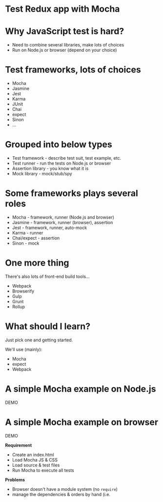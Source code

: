 # Test Redux app with Mocha



# Why JavaScript test is hard?

- Need to combine several libraries, make lots of choices
- Run on Node.js or browser (depend on your choice)



# Test frameworks, lots of choices

- Mocha
- Jasmine
- Jest
- Karma
- JUnit
- Chai
- expect
- Sinon
- ...



# Grouped into below types

- Test framework - describe test suit, test example, etc.
- Test runner - run the tests on Node.js or browser
- Assertion library - you know what it is
- Mock library - mock/stub/spy



# Some frameworks plays several roles

- Mocha - framework, runner (Node.js and browser)
- Jasmine - framework, runner (browser), assertion
- Jest - framework, runner, auto-mock
- Karma - runner
- Chai/expect - assertion
- Sinon - mock



# One more thing

There's also lots of front-end build tools...

- Webpack
- Browserify
- Gulp
- Grunt
- Rollup



# What should I learn?

Just pick one and getting started.

We'll use (mainly):

- Mocha
- expect
- Webpack



# A simple Mocha example on Node.js

DEMO



# A simple Mocha example on browser

DEMO

**Requirement**

- Create an index.html
- Load Mocha JS & CSS
- Load source & test files
- Run Mocha to execute all tests

**Problems**

- Browser doesn't have a module system (no `require`)
- manage the dependencies & orders by hand (i.e. <script>)

**Solution**

- Use Webpack to parse & bundle the file



# CommonJS to ES module

- Add Babel, preset, and loader for Webpack
- Add `.babelrc`



# Init Redux app

DEMO



# Mocha & Webpack on Node.js

- Use mocha-webpack



# Test reducer & action



# Mocha & Webpack on browser

- Use mocha-loader



# Test React component (shallow rendering)



# Test React component (full rendering)

- Use `webpack.DefinePlugin` to conditionally load jsdom
